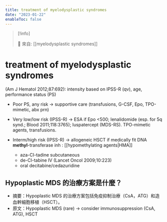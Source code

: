 ```yaml
---
title: treatment of myelodysplastic syndromes
date: "2023-01-22"
enableToc: false
---
```


> [!info]
>
> 🌱 來自: [[myelodysplastic syndromes]]

# treatment of myelodysplastic syndromes

(Am J Hematol 2012;87:692): intensity based on IPSS-R (qv), age, performance status (PS)

- Poor PS, any risk
  → supportive care (transfusions, G-CSF, Epo, TPO-mimetic, abx prn)

- Very low/low risk (IPSS-R)
  → ESA if Epo <500; lenalidomide (esp. for 5q synd.; Blood 2011;118:3765); luspatercept (MDS-RS). TPO-mimetic agents, transfusions.

- Interm/high risk (IPSS-R)
  → allogeneic HSCT if medically fit
  DNA **methyl**-transferase inh : [[hypomethylating agents|HMA]]
  - aza-CI-tadine subcutaneous
  - de-CI-tabine IV (Lancet Oncol 2009;10:223)
  - oral decitabine/cedazuridine

## Hypoplastic MDS 的治療方案是什麼？

- 摘要：Hypoplastic MDS 的治療方案包括免疫抑制治療（CsA，ATG）和造血幹細胞移植（HSCT）。
- 原文：Hypoplastic MDS (rare) → consider immunosuppression (CsA, ATG), HSCT
